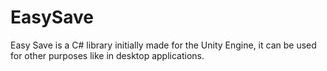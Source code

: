 # EasySave
Easy Save is a C# library initially made for the Unity Engine, it can be used for other purposes like in desktop applications.
